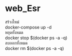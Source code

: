 # web_Esr
สร้างใหม่<br>
docker-compose up -d <br>
หยุดทั้งหมด<br>
docker stop $(docker ps -a -q) <br>
ลบออกทั้งหมด<br>
docker rm $(docker ps -a -q) 
